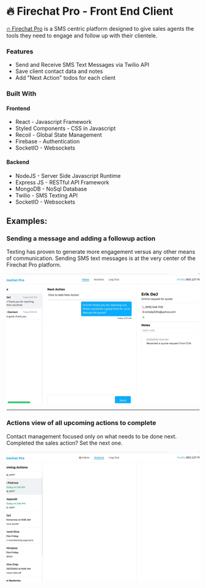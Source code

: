 # 🔥 Firechat Pro - Front End Client

[🔥 Firechat Pro](https://firechat.pro) is a SMS centric platform designed to give sales agents the tools they need to engage and follow up with their clientele.

### Features

- Send and Receive SMS Text Messages via Twilio API
- Save client contact data and notes
- Add "Next Action" todos for each client

### Built With

#### Frontend

- React - Javascript Framework
- Styled Components - CSS in Javascript
- Recoil - Global State Management
- Firebase - Authentication
- SocketIO - Websockets

#### Backend

- NodeJS - Server Side Javascript Runtime
- Express JS - RESTful API Framework
- MongoDB - NoSql Database
- Twilio - SMS Texting API
- SocketIO - Websockets

## Examples:

### Sending a message and adding a followup action

Texting has proven to generate more engagement versus any other means of communication. Sending SMS text messages is at the very center of the Firechat Pro platform.

![sending sms example](sms-example.gif)

---

### Actions view of all upcoming actions to complete

Contact management focused only on what needs to be done next. Completed the sales action? Set the next one.

![action view example](action-view-example.gif)
